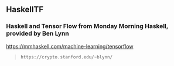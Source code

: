 ## HaskellTF
### Haskell and Tensor Flow from Monday Morning Haskell, provided by Ben Lynn

https://mmhaskell.com/machine-learning/tensorflow

> `https://crypto.stanford.edu/~blynn/`
